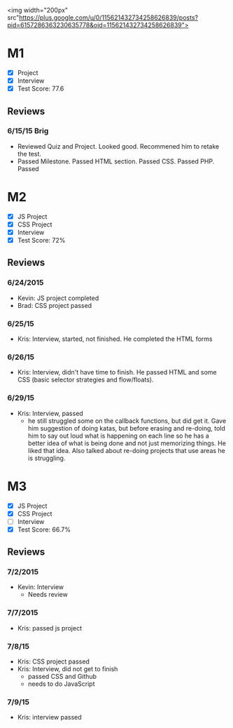 <img width="200px" src"https://plus.google.com/u/0/115621432734258626839/posts?pid=6157286363230635778&oid=115621432734258626839">

# M1

- [x] Project 
- [x] Interview
- [x] Test Score: 77.6

## Reviews

### 6/15/15 Brig
- Reviewed Quiz and Project. Looked good. Recommened him to retake the test.
- Passed Milestone. Passed HTML section. Passed CSS. Passed PHP. Passed

# M2

- [x] JS Project 
- [x] CSS Project 
- [x] Interview
- [x] Test Score: 72%

## Reviews

### 6/24/2015

- Kevin: JS project completed
- Brad: CSS project passed

### 6/25/15
- Kris: Interview, started, not finished. He completed the HTML forms

### 6/26/15
- Kris: Interview, didn't have time to finish. He passed HTML and some CSS (basic selector strategies and flow/floats). 

### 6/29/15
- Kris: Interview, passed
  - he still struggled some on the callback functions, but did get it. Gave him suggestion of doing katas, but before erasing and re-doing, told him to say out loud what is happening on each line so he has a better idea of what is being done and not just memorizing things. He liked that idea. Also talked about re-doing projects that use areas he is struggling. 

# M3

- [x] JS Project 
- [x] CSS Project 
- [ ] Interview
- [x] Test Score: 66.7%

## Reviews

### 7/2/2015

- Kevin: Interview
  - Needs review

### 7/7/2015

- Kris: passed js project

### 7/8/15
- Kris: CSS project passed
- Kris: Interview, did not get to finish
  - passed CSS and Github
  - needs to do JavaScript

### 7/9/15
- Kris: interview passed
